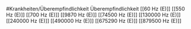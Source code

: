#Krankheiten/Überempfindlichkeit
Überempfindlichkeit
[[60 Hz (E)]]
[[550 Hz (E)]]
[[700 Hz (E)]]
[[9870 Hz (E)]]
[[74500 Hz (E)]]
[[130000 Hz (E)]]
[[240000 Hz (E)]]
[[490000 Hz (E)]]
[[675290 Hz (E)]]
[[879500 Hz (E)]]